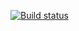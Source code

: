 [![Build status](https://ci.appveyor.com/api/projects/status/36hc4xdk1wcu847j?svg=true)](https://ci.appveyor.com/project/MissarvaT/ajs-8-3-task)
